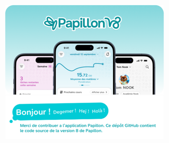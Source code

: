 <img src=".github/assets/header.png" alt="Papillon"/>
<img src=".github/assets/header_container.png" alt="Bonjour ! Merci de contribuer a l’application Papillon. Ce dépôt GitHub contient le code source de la version 8 de Papillon." width="600"/>
